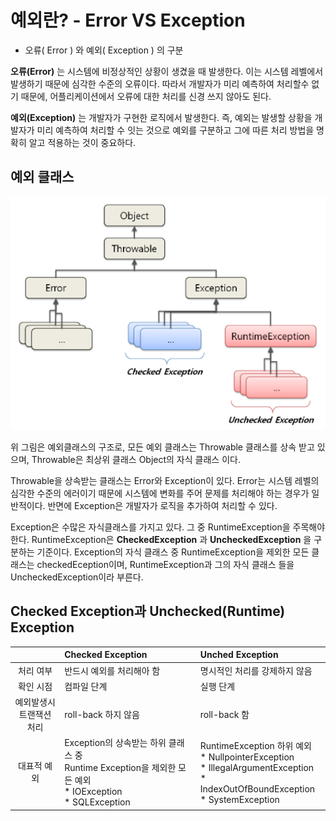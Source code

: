 
# 예외란? - Error VS Exception

  - 오류( Error ) 와 예외( Exception ) 의 구분
  
  __오류(Error)__ 는 시스템에 비정상적인 상황이 생겼을 때 발생한다. 이는 시스템 레벨에서 발생하기 때문에 심각한 수준의 오류이다. 따라서 개발자가 미리 예측하여 처리할수 없기 때문에, 어플리케이션에서 오류에 대한 처리를 신경 쓰지 않아도 된다.

  **예외(Exception)** 는 개발자가 구현한 로직에서 발생한다. 즉, 예외는 발생할 상황을 개발자가 미리 예측하여 처리할 수 잇는 것으로 예외를 구분하고 그에 따른 처리 방법을 명확히 알고 적용하는 것이 중요하다.
  
## 예외 클래스
![Error & Exception](../image/errorexception.jpg)

  위 그림은 예외클래스의 구조로, 모든 예외 클래스는 Throwable 클래스를 상속 받고 있으며, Throwable은 최상위 클래스 Object의 자식 클래스 이다.
  
  Throwable을 상속받는 클래스는 Error와 Exception이 있다. Error는 시스템 레벨의 심각한 수준의 에러이기 때문에 시스템에 변화를 주어 문제를 처리해야 하는 경우가 일반적이다. 반면에 Exception은 개발자가 로직을 추가하여 처리할 수 있다.
  
  Exception은 수많은 자식클래스를 가지고 있다. 그 중 RuntimeException을 주목해야 한다. RuntimeException은 **CheckedException** 과 **UncheckedException** 을 구분하는 기준이다. Exception의 자식 클래스 중 RuntimeException을 제외한 모든 클래스는 checkedEception이며, RuntimeException과 그의 자식 클래스 들을 UncheckedException이라 부른다.
  
## Checked Exception과 Unchecked(Runtime) Exception

|  | Checked Exception | Unched Exception |
| :------------: | :----------- | :-------------- |
| 처리 여부 | 반드시 예외를 처리해아 함 | 명시적인 처리를 강제하지 않음 |
| 확인 시점 | 컴파일 단계 | 실행 단계 |
| 예외발생시<br/>트랜잭션 처리 | roll-back 하지 않음 | roll-back 함 |
| 대표적 예외 | Exception의 상속받는 하위 클래스 중 <br/>Runtime Exception을 제외한 모든 예외<br/> * IOException<br/> * SQLException | RuntimeException 하위 예외<br/> * NullpointerException<br/> * IllegalArgumentException<br/> * IndexOutOfBoundException<br/> * SystemException |
